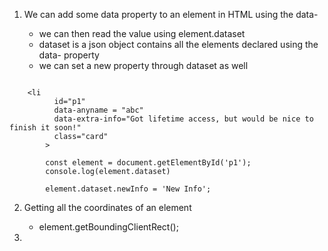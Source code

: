 
1. We can add some data property to an element in HTML using the data-<any-name>
    - we can then read the value using element.dataset
    - dataset is a json object contains all the elements declared using the data-<name> property
    - we can set a new property through dataset as well
```

    <li
          id="p1"
          data-anyname = "abc"
          data-extra-info="Got lifetime access, but would be nice to finish it soon!"
          class="card"
        >

        const element = document.getElementById('p1');
        console.log(element.dataset)

        element.dataset.newInfo = 'New Info';
```

2. Getting all the coordinates of an element
    - element.getBoundingClientRect();

3. 